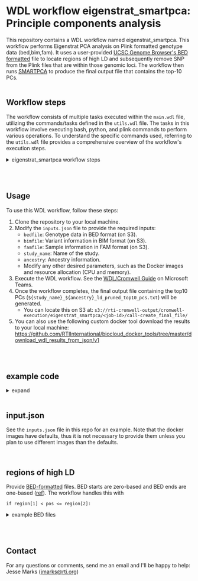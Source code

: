 # WDL workflow eigenstrat_smartpca: Principle components analysis 

This repository contains a WDL workflow named eigenstrat_smartpca. This workflow performs Eigenstrat PCA analysis on Plink formatted genotype data (bed,bim,fam). It uses a user-provided [UCSC Genome Browser's BED formatted](https://genome.ucsc.edu/FAQ/FAQformat.html#format1) file to locate regions of high LD and subsequently remove SNP from the Plink files that are within those genomic loci. The workflow then runs [SMARTPCA](https://www.hsph.harvard.edu/alkes-price/software/) to produce the final output file that contains the top-10 PCs.
<br><br>

## Workflow steps
The workflow consists of multiple tasks executed within the `main.wdl` file, utilizing the commands/tasks defined in the `utils.wdl` file. The tasks in this workflow involve executing bash, python, and plink commands to perform various operations. To understand the specific commands used, referring to the `utils.wdl` file provides a comprehensive overview of the workflow's execution steps.

<details>
  <summary>eigenstrat_smartpca workflow steps</summary>

  <details>
  <summary><b>Step 1:</b> locate_high_ld_regions</summary>
  
   - Description: This step identifies high LD regions in the genotype data.
   - Inputs:
     - `bimfile`: BIM file containing variant information
     - `reference_file`: `Tab Separated text file containing regions of high LD.` See https://genome.sph.umich.edu/wiki/Regions_of_high_linkage_disequilibrium_(LD) for examples.
     - `docker`: Docker image (Ubuntu 22.04)
     - `cpu`: Number of CPUs to allocate
     - `mem`: Amount of memory to allocate
</details>


<details>
<summary><b>Step 2:</b> remove_high_ld_regions</summary>
  
   - Description: This step removes high LD regions from the genotype data.
   - Inputs:
     - `study_name`: Name of the study
     - `ancestry`: Ancestry information
     - `bedfile`: BED file containing genotype data
     - `bimfile`: BIM file containing variant information
     - `famfile`: FAM file containing sample information
     - `high_ld_regions`: High LD regions identified in the previous step
     - `docker`: Docker image (Plink v1.9)
     - `cpu`: Number of CPUs to allocate
     - `mem`: Amount of memory to allocate
    <br>
</details>



<details>
<summary><b>Step 3:</b> ld_pruning</summary>

   - Description: This step performs LD pruning on the genotype data.
   - Inputs:
     - `study_name`: Name of the study
     - `ancestry`: Ancestry information
     - `bedfile`: BED file containing genotype data
     - `bimfile`: BIM file containing variant information
     - `famfile`: FAM file containing sample information
     - `docker`: Docker image (Plink v1.9)
     - `cpu`: Number of CPUs to allocate
     - `mem`: Amount of memory to allocate
     <br>
</details>

<details>
<summary><b>Step 4:</b>: merge_pruned</summary>
  
   - Description: This step merges the pruned genotype files.
   - Inputs:
     - `pruned_files`: List of pruned genotype files
     - `docker`: Docker image (Ubuntu 18.04)
     - `cpu`: Number of CPUs to allocate
     - `mem`: Amount of memory to allocate
     <br>
</details>



<details>
<summary><b>Step 5:</b> extract_ld_variants</summary>

  - Description: This step extracts LD variants from the genotype data.
   - Inputs:
     - `study_name`: Name of the study
     - `ancestry`: Ancestry information
     - `bedfile`: BED file containing genotype data
     - `bimfile`: BIM file containing variant information
     - `famfile`: FAM file containing sample information
     - `combined_variants`: Combined variant information from the previous step
     - `docker`: Docker image (Plink v1.9)
     - `cpu`: Number of CPUs to allocate
     - `mem`: Amount of memory to allocate
<br>
</details>


 
<details>
<summary><b>Step 6:</b> rename_bimfam</summary>

   - Description: This step renames the BIM and FAM files.
   - Inputs:
     - `bimfile`: BIM file to rename
     - `famfile`: FAM file to rename
     - `docker`: Docker image (Plink v1.9)
     - `cpu`: Number of CPUs to allocate
     - `mem`: Amount of memory to allocate  
</details>




<details>
<summary><b>Step 7:</b> run_smartpca</summary>

   - Description: This step runs SMARTPCA analysis on the genotype data.
   - Inputs:
     - `ancestry`: Ancestry information
     - `study_name`: Name of the study
     - `bedfile`: BED file containing genotype data
     - `bimfile`: Renamed BIM file
     - `famfile`: Renamed FAM file
     - `docker`: Docker image (Eigensoft v6.1.4)
     - `cpu`: Number of CPUs to allocate
     - `mem`: Amount of memory to allocate  
<br>
</details>


<details>
<summary><b>Step 8:</b> create_final_file</summary>

   - Description: This step creates the final output file.
   - Inputs:
     - `study_name`: Name of the study
     - `ancestry`: Ancestry information
     - `evec_file`: SMARTPCA eigenvectors file
     - `famfile`: FAM file containing sample information
     - `docker`: Docker image (Ubuntu 18.04)
     - `cpu`: Number of CPUs to allocate
     - `mem`: Amount of memory to allocate  
<br>
</details>
</details>




<br><br>


## Usage

To use this WDL workflow, follow these steps:

1. Clone the repository to your local machine.
1. Modify the `inputs.json` file to provide the required inputs:
   - `bedfile`: Genotype data in BED format (on S3).
   - `bimfile`: Variant information in BIM format (on S3).
   - `famfile`: Sample information in FAM format (on S3).
   - `study_name`: Name of the study.
   - `ancestry`: Ancestry information.
   - Modify any other desired parameters, such as the Docker images and resource allocation (CPU and memory).
1. Execute the WDL workflow. See the [WDL/Cromwell Guide](https://researchtriangleinstitute.sharepoint.com/sites/OmicsGroup/_layouts/15/Doc.aspx?sourcedoc={a2b17bca-8f68-4450-a563-f80609bd497a}&action=edit&wd=target%28Computing%20Infrastructure.one%7Ca745a153-ea3f-4b6e-8f16-9163bfe64932%2FWDL%5C%2FCromwell%20Guide%7C80665feb-2dbf-481d-92d8-cf8c8e7d30dc%2F%29&wdorigin=703) on Microsoft Teams.
1. Once the workflow completes, the final output file containing the top10 PCs (`${study_name}_${ancestry}_ld_pruned_top10_pcs.txt`) will be generated.
   * You can locate this on S3 at: `s3://rti-cromwell-output/cromwell-execution/eigenstrat_smartpca/<job-id>/call-create_final_file/`
1. You can also use the following custom docker tool download the results to your local machine: https://github.com/RTIInternational/biocloud_docker_tools/tree/master/download_wdl_results_from_json/v1 

<br><br>

## example code
<details>
  <summary>expand</summary>
  
```bash
# clone repo
home=/home/ubuntu
cd $home
git clone --recurse-submodules https://github.com/RTIInternational/biocloud_gwas_workflows

# modify inputs
vim biocloud_gwas_workflows/genotype_pca/inputs.json

# zip dependencies
zip \
    --exclude=*/var/* \
    --exclude=*.git/* \
    --exclude=*/test/* \
    --exclude=*/.idea/* \
    -r imports.zip \
    biocloud_gwas_workflows/

# Open up a connection or tunnel to the Cromwell server using another terminal tab (or more practically, with the screen terminal multiplexer)
ssh -i ~/.ssh/gwas_rsa -L localhost:8000:localhost:8000 ec2-user@54.146.0.138

# Submit job with cURL to Cromwell server (not from within the Cromwell server)
curl -X POST "http://localhost:8000/api/workflows/v1" -H "accept: application/json" \
    -F "workflowSource=@${home}/biocloud_gwas_workflows/genotype_pca/main.wdl" \
    -F "workflowInputs=@${home}/biocloud_gwas_workflows/genotype_pca/inputs.json" \
    -F "workflowDependencies=@${home}/imports.zip" \
    -F "workflowOptions=@${home}/biocloud_gwas_workflows/workflow_options/spot/0216573.000.001_eric_johnson_hiv_omics.json"
# {"id":"6865f67c-a3f9-49aa-8b27-228edc0179a2","status":"Submitted"}

# record job ID
job=033b8637-0dee-429c-87a9-14650e8b9084

# check status of job
curl -X GET "http://localhost:8000/api/workflows/v1/$job/status" # {"status":"Succeeded","id":"033b8637-0dee-429c-87a9-14650e8b9084"}

# download results JSON
curl -X GET "http://localhost:8000/api/workflows/v1/$job/outputs" > outputs.json

# download files from results JSON to local
docker run -it -v $PWD/:/data rtibiocloud/download_wdl_results_from_json:v1_377bef8 \
    --file /data/outputs.json \
    --aws-access-key AKIA12345 \
    --aws-secret-access-key abcde12345
```
</details>
  
  <br>

## input.json
See the `inputs.json` file in this repo for an example. Note that the docker images have defaults, thus it is not necessary to provide them unless you plan to use different images than the defaults.

<br>

## regions of high LD
Provide [BED-formatted](https://en.wikipedia.org/wiki/BED_(file_format)) files. BED starts are zero-based and BED ends are one-based ([ref](https://storage.googleapis.com/google-code-archive-downloads/v2/code.google.com/bedtools/BEDTools-User-Manual.v4.pdf#%5B%7B%22num%22%3A381%2C%22gen%22%3A0%7D%2C%7B%22name%22%3A%22XYZ%22%7D%2C54%2C392.724%2C0%5D)). The workflow handles this with
```
if region[1] < pos <= region[2]:
```
<details>
  <summary>example BED files</summary>

There are example BED files on S3 for genome build 37 and 38. These files were created using the wiki at: https://genome.sph.umich.edu/wiki/Regions_of_high_linkage_disequilibrium_(LD).
You can use these, or create your own to provide to the workflow.
- `s3://rti-common/linkage_disequilibrium/regions_of_high_ld_for_pca_wdl_wf_hg19.bed`
- `s3://rti-common/linkage_disequilibrium/regions_of_high_ld_for_pca_wdl_wf_hg38.bed`
</details>


<br><br>

## Contact
For any questions or comments, send me an email and I'll be happy to help: Jesse Marks (jmarks@rti.org)
